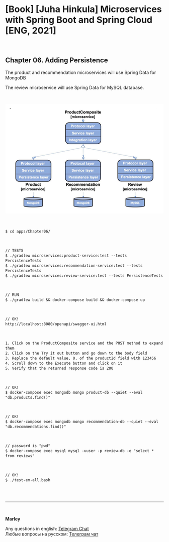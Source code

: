 # [Book] [Juha Hinkula] Microservices with Spring Boot and Spring Cloud [ENG, 2021]

<br/>

## Chapter 06. Adding Persistence

The product and recommendation microservices will use Spring Data for MongoDB

The review microservice will use Spring Data for MySQL database.

<br/>

![Application](/img/ch06-pic01.png?raw=true)

<br/>

```
$ cd apps/Chapter06/
```

<br/>

```
// TESTS
$ ./gradlew microservices:product-service:test --tests PersistenceTests
$ ./gradlew microservices:recommendation-service:test --tests PersistenceTests
$ ./gradlew microservices:review-service:test --tests PersistenceTests
```

<br/>

```
// RUN
$ ./gradlew build && docker-compose build && docker-compose up
```

<br/>

```
// OK!
http://localhost:8080/openapi/swagger-ui.html
```

<br/>

```
1. Click on the ProductComposite service and the POST method to expand them
2. Click on the Try it out button and go down to the body field
3. Replace the default value, 0, of the productId field with 123456
4. Scroll down to the Execute button and click on it
5. Verify that the returned response code is 200
```

<br/>

```
// OK!
$ docker-compose exec mongodb mongo product-db --quiet --eval "db.products.find()"
```

<br/>

```
// OK!
$ docker-compose exec mongodb mongo recommendation-db --quiet --eval "db.recommendations.find()"
```

<br/>

```
// password is "pwd"
$ docker-compose exec mysql mysql -uuser -p review-db -e "select * from reviews"
```

<br/>

```
// OK!
$ ./test-em-all.bash
```


<br/><br/>

---

<br/>

**Marley**

Any questions in english: <a href="https://javadev.org/chat/">Telegram Chat</a>  
Любые вопросы на русском: <a href="https://javadev.ru/chat/">Телеграм чат</a>